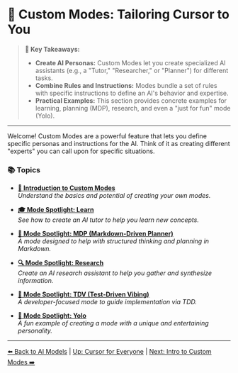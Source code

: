 # 🎨 Custom Modes: Tailoring Cursor to You

> **🔑 Key Takeaways:**
>
> - **Create AI Personas:** Custom Modes let you create specialized AI assistants (e.g., a "Tutor," "Researcher," or "Planner") for different tasks.
> - **Combine Rules and Instructions:** Modes bundle a set of rules with specific instructions to define an AI's behavior and expertise.
> - **Practical Examples:** This section provides concrete examples for learning, planning (MDP), research, and even a "just for fun" mode (Yolo).

---

Welcome! Custom Modes are a powerful feature that lets you define specific personas and instructions for the AI. Think of it as creating different "experts" you can call upon for specific situations.

### 📚 Topics

-   **[🚀 Introduction to Custom Modes](./04a-Introduction-to-Custom-Modes.md)**  
    *Understand the basics and potential of creating your own modes.*

-   **[🎓 Mode Spotlight: Learn](./04b-Mode-Spotlight-Learn.md)**  
    *See how to create an AI tutor to help you learn new concepts.*

-   **[📝 Mode Spotlight: MDP (Markdown-Driven Planner)](./04c-Mode-Spotlight-MDP.md)**  
    *A mode designed to help with structured thinking and planning in Markdown.*

-   **[🔍 Mode Spotlight: Research](./04d-Mode-Spotlight-Research.md)**  
    *Create an AI research assistant to help you gather and synthesize information.*

-   **[🧪 Mode Spotlight: TDV (Test-Driven Vibing)](./04f-Mode-Spotlight-TDV.md)**  
    *A developer-focused mode to guide implementation via TDD.*

-   **[🤪 Mode Spotlight: Yolo](./04e-Mode-Spotlight-Yolo.md)**  
    *A fun example of creating a mode with a unique and entertaining personality.*

---

[⬅️ Back to AI Models](../03-Choosing-Your-AI-Model.md) | [Up: Cursor for Everyone](../README.md) | [Next: Intro to Custom Modes ➡️](./04a-Introduction-to-Custom-Modes.md) 